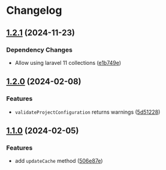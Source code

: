 # Changelog

## [1.2.1](https://github.com/ymirapp/ymir-sdk-php/compare/v1.2.0...v1.2.1) (2024-11-23)


### Dependency Changes

* Allow using laravel 11 collections ([e1b749e](https://github.com/ymirapp/ymir-sdk-php/commit/e1b749e0abc0cb6e7b585cc86637bb276460f84b))

## [1.2.0](https://github.com/ymirapp/ymir-sdk-php/compare/v1.1.0...v1.2.0) (2024-02-08)


### Features

* `validateProjectConfiguration` returns warnings ([5d51228](https://github.com/ymirapp/ymir-sdk-php/commit/5d51228dd5c70d3c6958050b4067f05d994ac2fb))

## [1.1.0](https://github.com/ymirapp/ymir-sdk-php/compare/v1.0.0...v1.1.0) (2024-02-05)


### Features

* add `updateCache` method ([506e87e](https://github.com/ymirapp/ymir-sdk-php/commit/506e87e9d03e7e44c859613bf9147ed93f1661a9))
